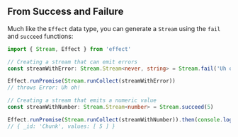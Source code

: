 ## From Success and Failure

Much like the `Effect` data type, you can generate a `Stream` using the `fail` and `succeed` functions:

```ts twoslash
import { Stream, Effect } from 'effect'

// Creating a stream that can emit errors
const streamWithError: Stream.Stream<never, string> = Stream.fail('Uh oh!')

Effect.runPromise(Stream.runCollect(streamWithError))
// throws Error: Uh oh!

// Creating a stream that emits a numeric value
const streamWithNumber: Stream.Stream<number> = Stream.succeed(5)

Effect.runPromise(Stream.runCollect(streamWithNumber)).then(console.log)
// { _id: 'Chunk', values: [ 5 ] }
```
